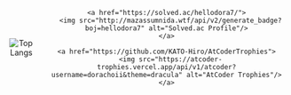 <!-- ![header](https://capsule-render.vercel.app/api?type=waving&color=0:a82da8,100:da8f00&height=230&section=header&text=ThugMS&fontAlign=70&fontAlignY=40&fontSize=60&fontColor=ffffff) -->

<div align="center">
  <div style="display: flex; justify-content: center; align-items: center; gap: 20px;">
    <img src="https://github-readme-stats.vercel.app/api/top-langs/?username=dorachoii&layout=compact&theme=tokyonight" alt="Top Langs"/>
    
    <a href="https://solved.ac/hellodora7/">
      <img src="http://mazassumnida.wtf/api/v2/generate_badge?boj=hellodora7" alt="Solved.ac Profile"/>
    </a>

    <a href="https://github.com/KATO-Hiro/AtCoderTrophies">
      <img src="https://atcoder-trophies.vercel.app/api/v1/atcoder?username=dorachoii&theme=dracula" alt="AtCoder Trophies"/>
    </a>
  </div>
</div>
